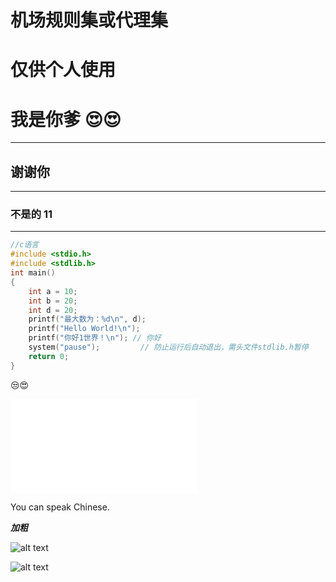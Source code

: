 # 机场规则集或代理集
# 仅供个人使用


# 我是你爹 😍😍
***
## 谢谢你
***
### 不是的 11
***
```c
//c语言
#include <stdio.h>
#include <stdlib.h>
int main()
{
    int a = 10;
    int b = 20;
    int d = 20;
    printf("最大数为：%d\n", d);
    printf("Hello World!\n");
    printf("你好1世界！\n"); // 你好
    system("pause");         // 防止运行后自动退出，需头文件stdlib.h暂停
    return 0;
}
```

😒😍
<iframe src="//player.bilibili.com/player.html?isOutside=true&aid=540702386&bvid=BV1si4y1472o&cid=191761322&p=1" scrolling="no" border="0" frameborder="no" framespacing="0" allowfullscreen="true"></iframe>

You can speak Chinese.

**_加粗_**

![alt text](image.png)

![alt text](image-1.png)
